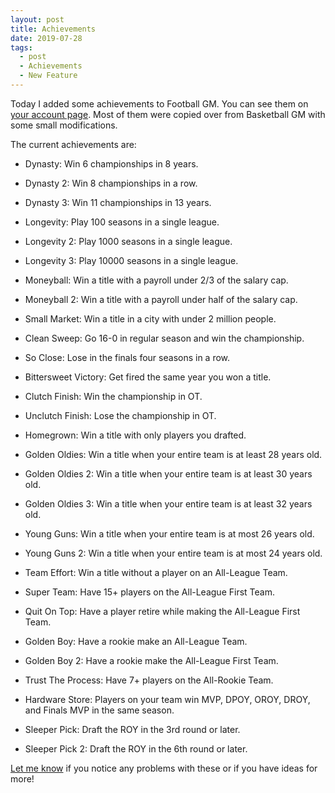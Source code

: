 ```yaml
---
layout: post
title: Achievements
date: 2019-07-28
tags:
  - post
  - Achievements
  - New Feature
---
```


Today I added some achievements to Football GM. You can see them on [your account page](https://play.football-gm.com/account). Most of them were copied over from Basketball GM with some small modifications.

The current achievements are:

<!--more-->

- Dynasty: Win 6 championships in 8 years.

- Dynasty 2: Win 8 championships in a row.

- Dynasty 3: Win 11 championships in 13 years.

- Longevity: Play 100 seasons in a single league.

- Longevity 2: Play 1000 seasons in a single league.

- Longevity 3: Play 10000 seasons in a single league.

- Moneyball: Win a title with a payroll under 2/3 of the salary cap.

- Moneyball 2: Win a title with a payroll under half of the salary cap.

- Small Market: Win a title in a city with under 2 million people.

- Clean Sweep: Go 16-0 in regular season and win the championship.

- So Close: Lose in the finals four seasons in a row.

- Bittersweet Victory: Get fired the same year you won a title.

- Clutch Finish: Win the championship in OT.

- Unclutch Finish: Lose the championship in OT.

- Homegrown: Win a title with only players you drafted.

- Golden Oldies: Win a title when your entire team is at least 28 years old.

- Golden Oldies 2: Win a title when your entire team is at least 30 years old.

- Golden Oldies 3: Win a title when your entire team is at least 32 years old.

- Young Guns: Win a title when your entire team is at most 26 years old.

- Young Guns 2: Win a title when your entire team is at most 24 years old.

- Team Effort: Win a title without a player on an All-League Team.

- Super Team: Have 15+ players on the All-League First Team.

- Quit On Top: Have a player retire while making the All-League First Team.

- Golden Boy: Have a rookie make an All-League Team.

- Golden Boy 2: Have a rookie make the All-League First Team.

- Trust The Process: Have 7+ players on the All-Rookie Team.

- Hardware Store: Players on your team win MVP, DPOY, OROY, DROY, and Finals MVP in the same season.

- Sleeper Pick: Draft the ROY in the 3rd round or later.

- Sleeper Pick 2: Draft the ROY in the 6th round or later.

[Let me know](/contact/) if you notice any problems with these or if you have ideas for more!
